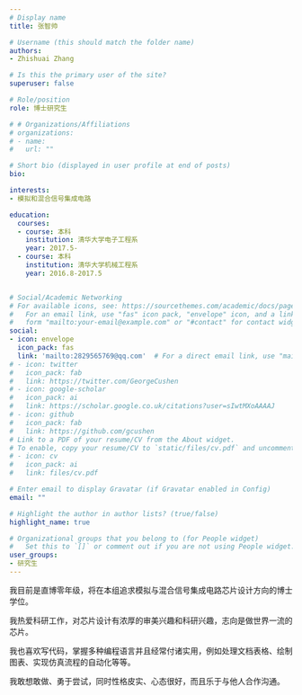 ```yaml
---
# Display name
title: 张智帅

# Username (this should match the folder name)
authors:
- Zhishuai Zhang

# Is this the primary user of the site?
superuser: false

# Role/position
role: 博士研究生

# # Organizations/Affiliations
# organizations:
# - name: 
#   url: ""

# Short bio (displayed in user profile at end of posts)
bio: 

interests:
- 模拟和混合信号集成电路

education:
  courses:
  - course: 本科
    institution: 清华大学电子工程系
    year: 2017.5-
  - course: 本科
    institution: 清华大学机械工程系
    year: 2016.8-2017.5


# Social/Academic Networking
# For available icons, see: https://sourcethemes.com/academic/docs/page-builder/#icons
#   For an email link, use "fas" icon pack, "envelope" icon, and a link in the
#   form "mailto:your-email@example.com" or "#contact" for contact widget.
social:
- icon: envelope
  icon_pack: fas
  link: 'mailto:2829565769@qq.com'  # For a direct email link, use "mailto:test@example.org".
# - icon: twitter
#   icon_pack: fab
#   link: https://twitter.com/GeorgeCushen
# - icon: google-scholar
#   icon_pack: ai
#   link: https://scholar.google.co.uk/citations?user=sIwtMXoAAAAJ
# - icon: github
#   icon_pack: fab
#   link: https://github.com/gcushen
# Link to a PDF of your resume/CV from the About widget.
# To enable, copy your resume/CV to `static/files/cv.pdf` and uncomment the lines below.
# - icon: cv
#   icon_pack: ai
#   link: files/cv.pdf

# Enter email to display Gravatar (if Gravatar enabled in Config)
email: ""

# Highlight the author in author lists? (true/false)
highlight_name: true

# Organizational groups that you belong to (for People widget)
#   Set this to `[]` or comment out if you are not using People widget.
user_groups:
- 研究生
---
```


我目前是直博零年级，将在本组追求模拟与混合信号集成电路芯片设计方向的博士学位。

我热爱科研工作，对芯片设计有浓厚的审美兴趣和科研兴趣，志向是做世界一流的芯片。

我也喜欢写代码，掌握多种编程语言并且经常付诸实用，例如处理文档表格、绘制图表、实现仿真流程的自动化等等。

我敢想敢做、勇于尝试，同时性格皮实、心态很好，而且乐于与他人合作沟通。

